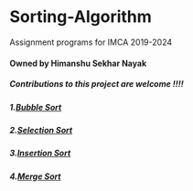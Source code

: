 # Sorting-Algorithm

Assignment programs for IMCA 2019-2024
#### Owned by Himanshu Sekhar Nayak
##### Contributions to this project are welcome !!!!

##### 1.[Bubble Sort](https://github.com/Himanshu40/Sorting-Algorithm/blob/master/BubbleSort.c)
##### 2.[Selection Sort](https://github.com/Himanshu40/Sorting-Algorithm/blob/master/SelectionSort.c)
##### 3.[Insertion Sort](https://github.com/Himanshu40/Sorting-Algorithm/blob/master/InsertionSort.c)
##### 4.[Merge Sort](https://github.com/Himanshu40/Sorting-Algorithm/blob/master/MergeSort.c)
